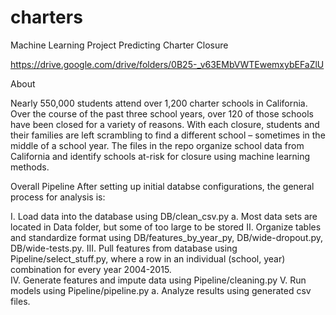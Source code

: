 # charters
Machine Learning Project Predicting Charter Closure

https://drive.google.com/drive/folders/0B25-_v63EMbVWTEwemxybEFaZlU

About

Nearly 550,000 students attend over 1,200 charter schools in California.  Over the course of the past three school years, over 120 of those schools have been closed for a variety of reasons.  With each closure, students and their families are left scrambling to find a different school – sometimes in the middle of a school year. The files in the repo organize school data from California and identify schools at-risk for closure using machine learning methods. 


Overall Pipeline
After setting up initial databse configurations, the general process for analysis is: 

I. Load data into the database using DB/clean_csv.py
  a. Most data sets are located in Data folder, but some of too large to be stored
II. Organize tables and standardize format using DB/features_by_year_py, DB/wide-dropout.py, DB/wide-tests.py.
III. Pull features from database using Pipeline/select_stuff.py, where a row in an individual (school, year) combination for    every year 2004-2015.  
IV. Generate features and impute data using Pipeline/cleaning.py
V. Run models using Pipeline/pipeline.py
  a. Analyze results using generated csv files. 

